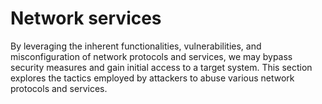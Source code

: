 # Network services

By leveraging the inherent functionalities, vulnerabilities, and misconfiguration of network protocols and services, we may bypass security measures and gain initial access to a target system. This section explores the tactics employed by attackers to abuse various network protocols and services.
